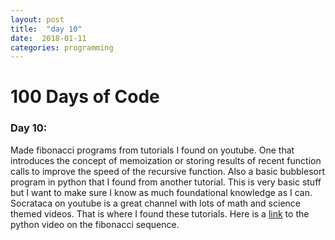```yaml
---
layout: post
title:  "day 10"
date:  2018-01-11
categories: programming
---
```


# 100 Days of Code

### Day 10:
Made fibonacci programs from tutorials I found on youtube. One that introduces
the concept of memoization or storing results of recent function calls to
improve the speed of the recursive function. Also a basic bubblesort program in python
that I found from another tutorial. This is very basic stuff but I want to make sure I
know as much foundational knowledge as I can. Socrataca on youtube is a great
channel with lots of math and science themed videos. That is where I found
these tutorials. Here is a
[link](https://www.youtube.com/watch?v=Qk0zUZW-U_M&list=PLi01XoE8jYohWFPpC17Z-wWhPOSuh8Er-&index=18)
to the python video on the fibonacci sequence.
